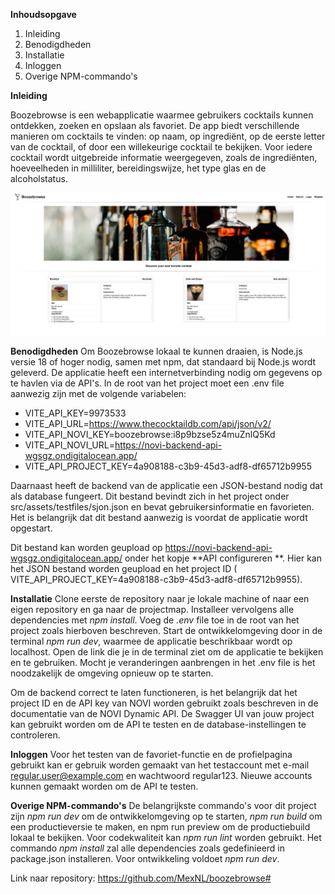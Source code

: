 **Inhoudsopgave**
1. Inleiding
2. Benodigdheden
3. Installatie
4. Inloggen
5. Overige NPM-commando's


**Inleiding**

Boozebrowse is een webapplicatie waarmee gebruikers cocktails kunnen ontdekken, zoeken en opslaan als favoriet. De app
biedt verschillende manieren om cocktails te vinden: op naam, op ingrediënt, op de eerste letter van de cocktail, of
door een willekeurige cocktail te bekijken. Voor iedere cocktail wordt uitgebreide informatie weergegeven, zoals de
ingrediënten, hoeveelheden in milliliter, bereidingswijze, het type glas en de alcoholstatus.

![img.png](img.png)

**Benodigdheden**
Om Boozebrowse lokaal te kunnen draaien, is Node.js versie 18 of hoger nodig, samen met npm, dat standaard bij Node.js
wordt geleverd. De applicatie heeft een internetverbinding nodig om gegevens op te havlen via de API's. In de root van
het project moet een .env file aanwezig zijn met de volgende variabelen:

* VITE_API_KEY=9973533
* VITE_API_URL=https://www.thecocktaildb.com/api/json/v2/
* VITE_API_NOVI_KEY=boozebrowse:i8p9bzse5z4muZnlQ5Kd
* VITE_API_NOVI_URL=https://novi-backend-api-wgsgz.ondigitalocean.app/
* VITE_API_PROJECT_KEY=4a908188-c3b9-45d3-adf8-df65712b9955

Daarnaast heeft de backend van de applicatie een JSON-bestand nodig dat als database fungeert. Dit bestand bevindt zich
in het project onder src/assets/testfiles/sjon.json en bevat gebruikersinformatie en favorieten. Het is belangrijk dat
dit bestand aanwezig is voordat de applicatie wordt opgestart.

Dit bestand kan worden geupload op https://novi-backend-api-wgsgz.ondigitalocean.app/ onder het kopje **API
configureren **. Hier kan het JSON bestand worden geupload en het project ID (
VITE_API_PROJECT_KEY=4a908188-c3b9-45d3-adf8-df65712b9955).

**Installatie**
Clone eerste de repository naar je lokale machine of naar een eigen repository en ga naar de projectmap. Installeer
vervolgens alle dependencies met _npm install_. Voeg de _.env_ file toe in de root van het project zoals hierboven
beschreven. Start de ontwikkelomgeving door in de terminal _npm run dev_, waarmee de applicatie beschrikbaar wordt op
localhost. Open de link die je in de terminal ziet om de applicatie te bekijken en te gebruiken. Mocht je veranderingen
aanbrengen in het .env file is het noodzakelijk de omgeving opnieuw op te starten.

Om de backend correct te laten functioneren, is het belangrijk dat het project ID en de API key van NOVI worden gebruikt
zoals beschreven in de documentatie van de NOVI Dynamic API. De Swagger UI van jouw project kan gebruikt worden om de
API te testen en de database-instellingen te controleren.

**Inloggen**
Voor het testen van de favoriet-functie en de profielpagina gebruikt kan er gebruik worden gemaakt van het testaccount
met e-mail regular.user@example.com en wachtwoord regular123. Nieuwe accounts kunnen gemaakt worden om de API te testen.

**Overige NPM-commando's**
De belangrijkste commando's voor dit project zijn _npm run dev_ om de ontwikkelomgeving op te starten, _npm run build_
om een productieversie te maken, en npm run preview om de productiebuild lokaal te bekijken. Voor codekwaliteit kan _npm
run lint_ worden gebruikt. Het commando _npm install_ zal alle dependencies zoals gedefinieerd in package.json
installeren. Voor ontwikkeling voldoet _npm run dev_.

Link naar repository: https://github.com/MexNL/boozebrowse#